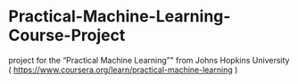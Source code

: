 # Practical-Machine-Learning-Course-Project
project for the “Practical Machine Learning”" from Johns Hopkins University ( https://www.coursera.org/learn/practical-machine-learning )
